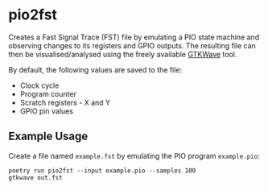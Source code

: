 # pio2fst

Creates a Fast Signal Trace (FST) file by emulating a PIO state machine and
observing changes to its registers and GPIO outputs. The resulting file can
then be visualised/analysed using the freely available [GTKWave](https://gtkwave.sourceforge.net/) tool.

By default, the following values are saved to the file:

* Clock cycle
* Program counter
* Scratch registers - X and Y
* GPIO pin values

## Example Usage
Create a file named `example.fst` by emulating the PIO program `example.pio`:

```shell
poetry run pio2fst --input example.pio --samples 100
gtkwave out.fst
```
